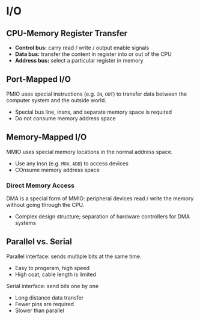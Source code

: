 # I/O

## CPU-Memory Register Transfer

- **Control bus:** carry read / write / output enable signals
- **Data bus:** transfer the content in register into or out of the CPU
- **Address bus:** select a particular register in memory

## Port-Mapped I/O

PMIO uses special instructions (e.g. `IN`, `OUT`) to transfer data between the computer system and the outside world.

- Special bus line, insns, and separate memory space is required
- Do not consume memory address space

## Memory-Mapped I/O

MMIO uses special memory locations in the normal address space.

- Use any insn (e.g. `MOV`, `ADD`) to access devices
- COnsume memory address space

### Direct Memory Access

DMA is a special form of MMIO: peripheral devices read / write the memory without going through the CPU.

- Complex design structure; separation of hardware controllers for DMA systems

## Parallel vs. Serial

Parallel interface: sends multiple bits at the same time.

- Easy to progeram, high speed
- High coat, cable length is limited

Serial interface: send bits one by one

- Long distance data transfer
- Fewer pins are required
- Slower than parallel
